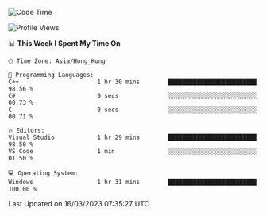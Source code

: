 <!--START_SECTION:waka-->
![Code Time](http://img.shields.io/badge/Code%20Time-38%20hrs%2020%20mins-blue)

![Profile Views](http://img.shields.io/badge/Profile%20Views-9-blue)

📊 **This Week I Spent My Time On** 

```text
🕑︎ Time Zone: Asia/Hong_Kong

💬 Programming Languages: 
C++                      1 hr 30 mins        █████████████████████████   98.56 % 
C#                       0 secs              ░░░░░░░░░░░░░░░░░░░░░░░░░   00.73 % 
C                        0 secs              ░░░░░░░░░░░░░░░░░░░░░░░░░   00.71 % 

🔥 Editors: 
Visual Studio            1 hr 29 mins        █████████████████████████   98.50 % 
VS Code                  1 min               ░░░░░░░░░░░░░░░░░░░░░░░░░   01.50 % 

💻 Operating System: 
Windows                  1 hr 31 mins        █████████████████████████   100.00 % 
```


 Last Updated on 16/03/2023 07:35:27 UTC
<!--END_SECTION:waka-->
